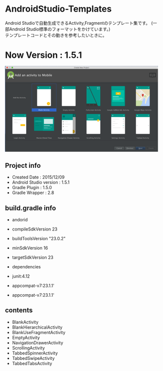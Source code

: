 # AndroidStudio-Templates

Android Studioで自動生成できるActivity,Fragmentのテンプレート集です。
(一部Android Studio標準のフォーマットをかけています。)  
テンプレートコードとその動きを参考したいときに。

# Now Version : 1.5.1

![cap](art/new_project_v1.5.1.png)

## Project info
* Created Date : 2015/12/09
* Android Studio version : 1.5.1
* Gradle Plugin : 1.5.0
* Gradle Wrapper : 2.8

## build.gradle info

* andorid
 * compileSdkVersion 23
 * buildToolsVersion "23.0.2"
 * minSdkVersion 16
 * targetSdkVersion 23

* dependencies
 * junit:4.12
 * appcompat-v7:23.1.1'
 * appcompat-v7:23.1.1'


## contents

* BlankActivity
* BlankHierarchicalActivity
* BlankUseFragmentActivity
* EmptyActivity
* NavigationDrawerActivity
* ScrollingActivity
* TabbedSpinnerActivity
* TabbedSwipeActivity
* TabbedTabsActivity


